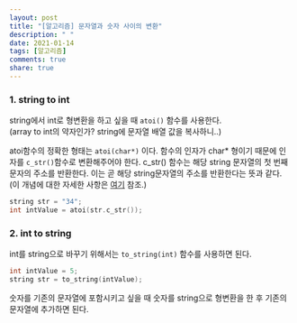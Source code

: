 ```yaml
---
layout: post
title: "[알고리즘] 문자열과 숫자 사이의 변환"
description: " "
date: 2021-01-14
tags: [알고리즘]
comments: true
share: true
---
```



### 1. string to int

string에서 int로 형변환을 하고 싶을 때 `atoi()` 함수를 사용한다. <br>(array to int의 약자인가? string에 문자열 배열 값을 복사하니..)

atoi함수의 정확한 형태는 `atoi(char*)` 이다. 함수의 인자가 char* 형이기 때문에 인자를 `c_str()`함수로 변환해주어야 한다. c_str() 함수는 해당 string 문자열의 첫 번째 문자의 주소를 반환한다. 이는 곧 해당 string문자열의 주소를 반환한다는 뜻과 같다. (이 개념에 대한 자세한 사항은 [여기](https://github.com/Shinye/TIL/blob/master/Algorithm/Pointer_CallByValue_CallByRef.md#배열과-포인터의-관계) 참조.)

```c++
string str = "34";
int intValue = atoi(str.c_str()); 
```



### 2. int to string

int를 string으로 바꾸기 위해서는 `to_string(int)` 함수를 사용하면 된다.

```c++
int intValue = 5;
string str = to_string(intValue);
```

숫자를 기존의 문자열에 포함시키고 싶을 때 숫자를 string으로 형변환을 한 후 기존의 문자열에 추가하면 된다.